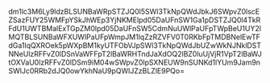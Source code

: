 dm1lc3M6Ly9ldzBLSUNBaWRpSTZJQ0l5SWl3TkNpQWdJbkJ6SWpvZ0lscEZSazFUY25WMFpYSkJhWEp3YjNKMElpd05DaUFnSW1Ga1pDSTZJQ0l4TkRFdU1UWTBMalExTGpZM0lpd05DaUFnSW5CdmNuUWlPaUFpTWpBeU1UY2lMQTBLSUNBaWFXUWlPaUFpWmpJM1lqZzRZVFV0T0RKbFpTMDBNelEwTFdGa1lqQXROek5pWXpBM1kyUTFObVJpSWl3TkNpQWdJbUZwWkNJNklDSTNNeUlzRFFvZ0lDSnVaWFFpT2lBaWRHTndJaXdOQ2lBZ0luUjVjR1VpT2lBaWJtOXVaU0lzRFFvZ0lDSm9iM04wSWpvZ0lpSXNEUW9nSUNKd1lYUm9Jam9nSWlJc0RRb2dJQ0owYkhNaU9pQWlJZzBLZlE9PQo=
